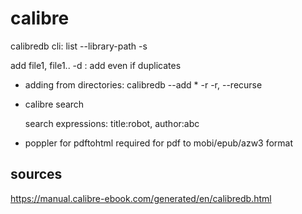 # calibre

calibredb cli:
list
--library-path <path>
-s <search>
add file1, file1..
-d : add even if duplicates

- adding from directories:
calibredb --add * -r
-r, --recurse

- calibre search <search expression>
search expressions: title:robot, author:abc


- poppler for pdftohtml required for pdf to mobi/epub/azw3 format



## sources
https://manual.calibre-ebook.com/generated/en/calibredb.html

